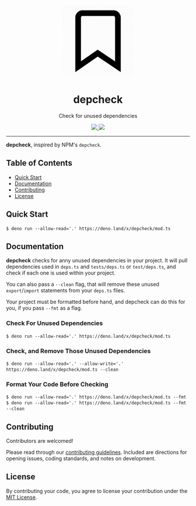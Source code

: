 <p align="center">
  <img height="200" src="./logo.png" alt="depcheck logo">
  <h1 align="center">depcheck</h1>
</p>
<p align="center">Check for unused dependencies</p>
<p align="center">
  <a href="https://github.com/ebebbington/depcheck/releases">
    <img src="https://img.shields.io/github/release/ebebbington/depcheck.svg?color=bright_green&label=latest">
  </a>
  <a href="https://github.com/ebebbington/depcheck/actions">
    <img src="https://img.shields.io/github/workflow/status/drashland/deno-drash/master?label=tests">
  </a>
</p>

---

**depcheck**, inspired by NPM's `depcheck`.

## Table of Contents
- [Quick Start](#quick-start)
- [Documentation](#documentation)
- [Contributing](#contributing)
- [License](#license)

## Quick Start
```
$ deno run --allow-read='.' https://deno.land/x/depcheck/mod.ts
```

## Documentation

**depcheck** checks for anny unused dependencies in your project. It will pull dependencies used in `deps.ts` and `tests/deps.ts` or `test/deps.ts`, and check if each one is used within your project.

You can also pass a `--clean` flag, that will remove these unused `export`/`import` statements from your `deps.ts` files.

Your project must be formatted before hand, and depcheck can do this for you, if you pass `--fmt` as a flag.

### Check For Unused Dependencies

```
$ deno run --allow-read='.' https://deno.land/x/depcheck/mod.ts
```

### Check, and Remove Those Unused Dependencies

```
$ deno run --allow-read='.' --allow-write='.' https://deno.land/x/depcheck/mod.ts --clean
```

### Format Your Code Before Checking
```
$ deno run --allow-read='.' https://deno.land/x/depcheck/mod.ts --fmt
$ deno run --allow-read='.' https://deno.land/x/depcheck/mod.ts --fmt --clean
```

## Contributing

Contributors are welcomed!

Please read through our [contributing guidelines](./.github/CONTRIBUTING.md). Included are directions for opening issues, coding standards, and notes on development.

## License

By contributing your code, you agree to license your contribution under the [MIT License](./LICENSE).
